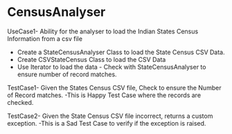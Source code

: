 # CensusAnalyser
UseCase1-
Ability for the analyser to load the Indian States Census Information from a csv file
- Create a StateCensusAnalyser Class to load the State Census CSV Data.
- Create CSVStateCensus Class to load the CSV Data
- Use Iterator to load the data - Check with StateCensusAnalyser to ensure number of record matches.

TestCase1-
Given the States Census CSV file, Check to ensure the Number of Record matches.
-This is Happy Test Case where the records are checked.

TestCase2-
Given the State Census CSV file incorrect, returns a custom exception.
-This is a Sad Test Case to verify if the exception is raised.